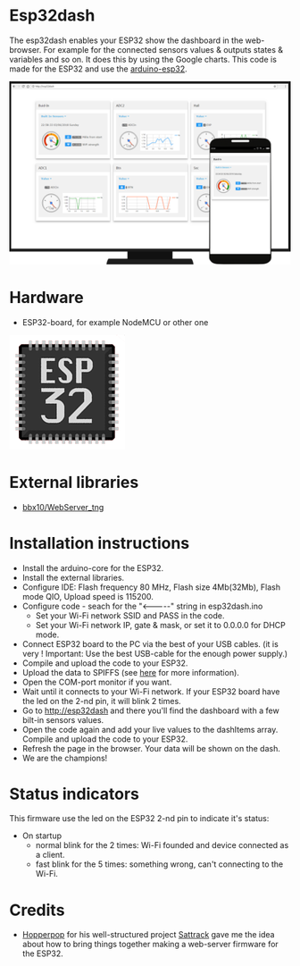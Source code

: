 # Esp32dash
The esp32dash enables your ESP32 show the dashboard in the web-browser.
For example for the connected sensors values & outputs states & variables and so on. 
It does this by using the Google charts. This code is made for the ESP32 and use the [arduino-esp32](https://github.com/espressif/arduino-esp32).

![alt text](https://github.com/0megaIT/esp32dash/blob/master/img/mock-up4-git.png)

# Hardware
- ESP32-board, for example NodeMCU or other one

![alt text](https://github.com/0megaIT/esp32dash/blob/master/img/ESP32-chip-icon.png)


# External libraries
- [bbx10/WebServer_tng](https://github.com/bbx10/WebServer_tng)

# Installation instructions
- Install the arduino-core for the ESP32.
- Install the external libraries.
- Configure IDE: Flash frequency 80 MHz, Flash size 4Mb(32Mb), Flash mode QIO, Upload speed is 115200.
- Configure code - seach for the "<-----" string in esp32dash.ino 
  - Set your Wi-Fi network SSID and PASS in the code. 
  - Set your Wi-Fi network IP, gate & mask, or set it to 0.0.0.0 for DHCP mode.
- Connect ESP32 board to the PC via the best of your USB cables. 
(it is very ! Important: Use the best USB-cable for the enough power supply.)
- Compile and upload the code to your ESP32.
- Upload the data to SPIFFS (see [here](https://github.com/me-no-dev/arduino-esp32fs-plugin) for more information).
- Open the COM-port monitor if you want.
- Wait until it connects to your Wi-Fi network. If your ESP32 board have the led on the 2-nd pin, it will blink 2 times.
- Go to [http://esp32dash](http://esp32dash) and there you'll find the dashboard with a few bilt-in sensors values. 
- Open the code again and add your live values to the dashItems array. Compile and upload the code to your ESP32.
- Refresh the page in the browser. Your data will be shown on the dash.
- We are the champions!

# Status indicators
This firmware use the led on the ESP32 2-nd pin to indicate it's status:
- On startup
  - normal blink for the 2 times: Wi-Fi founded and device connected as a client.
  - fast blink for the 5 times: something wrong, can't connecting to the Wi-Fi.

# Credits
- [Hopperpop](https://github.com/Hopperpop) for his well-structured project [Sattrack](https://github.com/Hopperpop/Sattrack) gave me the idea about how to bring things together making a web-server firmware for the ESP32.

